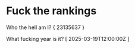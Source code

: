 # Fuck the rankings

Who the hell am I?
{ 23135637 }

What fucking year is it?
[ 2025-03-19T12:00:00Z ]
